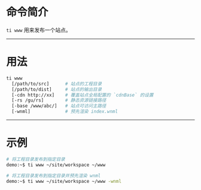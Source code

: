 # 命令简介 

`ti www` 用来发布一个站点。

-------------------------------------------------------------
# 用法
 
```bash
ti www 
  [/path/to/src]      # 站点的工程目录
  [/path/to/dist]     # 站点的输出目录
  [-cdn http://xx]    # 覆盖站点全局配置的 `cdnBase` 的设置
  [-rs /gu/rs]        # 静态资源链接路径
  [-base /www/abc/]   # 站点可访问主路径
  [-wnml]             # 预先渲染 index.wnml
```

-------------------------------------------------------------
# 示例

```bash
# 将工程目录发布到指定目录
demo:~$ ti www ~/site/workspace ~/www

# 将工程目录发布到指定目录并预先渲染 wnml
demo:~$ ti www ~/site/workspace ~/www -wnml
```